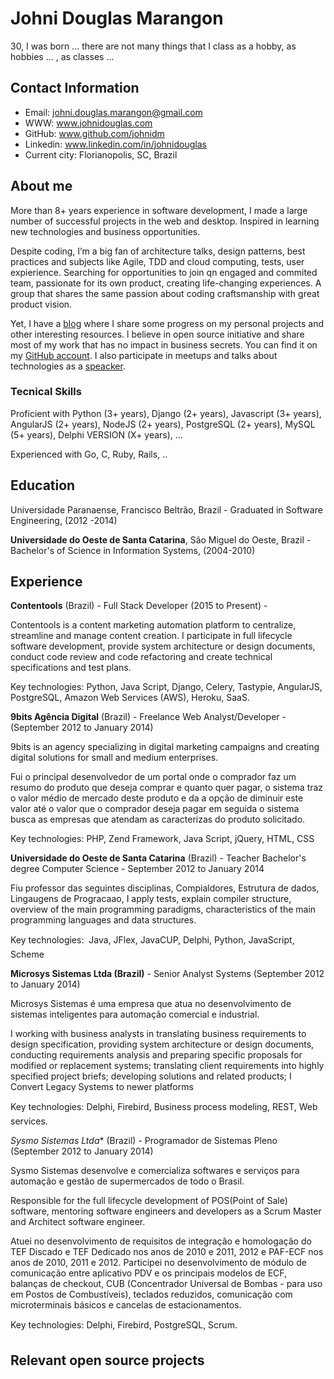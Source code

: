 # Johni Douglas Marangon

30, I was born ... there are not many things that I class as a hobby, as hobbies ... , as classes ...

## Contact Information

* Email: johni.douglas.marangon@gmail.com
* WWW: www.johnidouglas.com
* GitHub: www.github.com/johnidm
* Linkedin: www.linkedin.com/in/johnidouglas
* Current city: Florianopolis, SC, Brazil

## About me

More than 8+ years experience in software development, I made a large number of successful projects in the web and desktop. Inspired in learning new technologies and business opportunities.

Despite coding, I’m a big fan of architecture talks, design patterns, best practices and subjects like Agile, TDD and cloud computing, tests, user expierience. Searching for opportunities to join qn engaged and commited team, passionate for its own product, creating life-changing experiences. A group that shares the same passion about coding craftsmanship with great product vision. 

Yet, I have a [blog](http://johnidouglas.com/) where I share some progress on my personal projects and other interesting resources. l believe in open source initiative and share most of my work that has no impact in business secrets. You can find it on my [GitHub account](https://github.com/). I also participate in meetups and talks about technologies as a [speacker](http://slides.com/johnidouglasmarangon).

### Tecnical Skills

Proficient with Python (3+ years), Django (2+ years), Javascript (3+ years), AngularJS (2+ years), NodeJS (2+ years), PostgreSQL (2+ years), MySQL (5+ years), Delphi VERSION (X+ years), …

Experienced with Go, C, Ruby, Rails, .. 

## Education

Universidade Paranaense, Francisco Beltrão, Brazil - Graduated in Software Engineering, (2012 -2014)

**Universidade do Oeste de Santa Catarina**, São Miguel do Oeste, Brazil - Bachelor's of Science in Information Systems, (2004-2010)

## Experience

**Contentools** (Brazil) - Full Stack Developer (2015 to Present) - 

Contentools is a content marketing automation platform to centralize, streamline and manage content creation. I participate in full lifecycle software development, provide system architecture or design documents, conduct code review and code refactoring and create technical specifications and test plans.

Key technologies: Python, Java Script, Django, Celery, Tastypie, AngularJS, PostgreSQL, Amazon Web Services (AWS), Heroku, SaaS.

**9bits Agência Digital** (Brazil) - Freelance Web Analyst/Developer - (September 2012 to January 2014)

9bits is an agency specializing in digital marketing campaigns and creating digital solutions for small and medium enterprises.

Fui o principal desenvolvedor de um portal onde o comprador faz um resumo do produto que deseja comprar e quanto quer pagar, o sistema traz o valor médio de mercado deste produto e da a opção de diminuir este valor até o valor que o comprador deseja pagar em seguida o sistema busca as empresas que atendam as caracterizas do produto solicitado.

Key technologies: PHP, Zend Framework, Java Script, jQuery, HTML, CSS

**Universidade do Oeste de Santa Catarina** (Brazil) - Teacher Bachelor's degree Computer Science - September 2012 to January 2014

Fiu professor das seguintes disciplinas, Compialdores, Estrutura de dados, Lingaugens de Progracaao, I apply tests, explain compiler structure, overview of the main programming paradigms, characteristics of the main programming languages and data structures.

Key technologies:  Java, JFlex, JavaCUP, Delphi, Python, JavaScript, Scheme

**Microsys Sistemas Ltda (Brazil)** - Senior Analyst Systems (September 2012 to January 2014)

Microsys Sistemas é uma empresa que atua no desenvolvimento de sistemas inteligentes para automação comercial e industrial.

I working with business analysts in translating business requirements to design specification, providing system architecture or design documents, conducting requirements analysis and preparing specific proposals for modified or replacement systems; translating client requirements into highly specified project briefs; developing solutions and related products; 
I Convert Legacy Systems to newer platforms

Key technologies: Delphi, Firebird, Business process modeling, REST, Web services.

*Sysmo Sistemas Ltda**  (Brazil) - Programador de Sistemas Pleno (September 2012 to January 2014)

Sysmo Sistemas desenvolve e comercializa softwares e serviços para automação e gestão de supermercados de todo o Brasil. 

Responsible for the full lifecycle development of POS(Point of Sale) software, mentoring software engineers and developers as a Scrum Master and Architect software engineer.

Atuei no desenvolvimento de requisitos de integração e homologação do TEF Discado e TEF Dedicado nos anos de 2010 e 2011, 2012 e PAF-ECF nos anos de 2010, 2011 e 2012.
Participei no desenvolvimento de módulo de comunicação entre aplicativo PDV e os principais modelos de ECF, balanças de checkout, CUB (Concentrador Universal de Bombas - para uso em Postos de Combustíveis), teclados reduzidos, comunicação com microterminais básicos e cancelas de estacionamentos.

Key technologies: Delphi, Firebird, PostgreSQL, Scrum.

## Relevant open source projects
